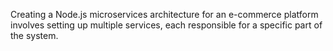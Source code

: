 Creating a Node.js microservices architecture for an e-commerce platform involves setting up multiple services, each responsible for a specific part of the system.